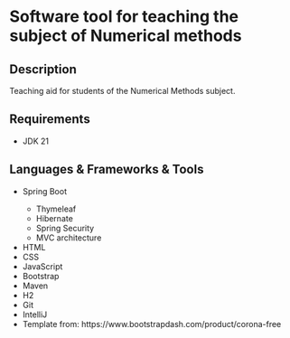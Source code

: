 <h1>Software tool for teaching the subject of Numerical methods</h1>
<h2>Description</h2>
<p>
 <p>Teaching aid for students of the Numerical Methods subject.</p>
  <ul>
  
    
  </ul>
</p>
<h2>Requirements</h2>
    <ul>
      <li>JDK 21</li>
    </ul>

<h2>Languages & Frameworks & Tools</h2>
<ul>
  <li>Spring Boot</li>
    <ul>
      <li>Thymeleaf</li>
      <li>Hibernate</li>
      <li>Spring Security</li>
      <li>MVC architecture</li>
    </ul>
  <li>HTML</li>
  <li>CSS</li>
  <li>JavaScript</li>
  <li>Bootstrap</li>
  <li>Maven</li>
  <li>H2</li>
  <li>Git</li>
  <li>IntelliJ</li>
 <li>Template from: https://www.bootstrapdash.com/product/corona-free</li>
</ul>
